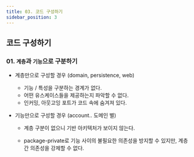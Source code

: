 ```yaml
---
title: 03. 코드 구성하기
sidebar_position: 3
---
```

## 코드 구성하기

### 01. `계층`과 `기능`으로 구분하기

- 계층만으로 구성할 경우 (domain, persistence, web)

  - 기능 / 특성을 구분하는 경계가 없다.
  - 어떤 유스케이스들을 제공하는지 파악할 수 없다.
  - 인커밍, 아웃고잉 포트가 코드 속에 숨겨져 있다.

- 기능만으로 구성할 경우 (account.. 도메인 별)

  - 계층 구분이 없으니 기반 아키텍처가 보이지 않는다.

  - package-private로 기능 사이의 불필요한 의존성을 방지할 수 있지만, 계층 간 의존성을 강제할 수 없다.

    

